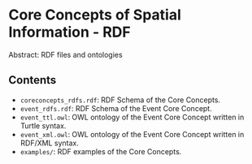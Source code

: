 Core Concepts of Spatial Information - RDF
=============================================

Abstract: RDF files and ontologies

Contents
----------------------

* `coreconcepts_rdfs.rdf`: RDF Schema of the Core Concepts.
* `event_rdfs.rdf`: RDF Schema of the Event Core Concept.
* `event_ttl.owl`: OWL ontology of the Event Core Concept written in Turtle syntax.
* `event_xml.owl`: OWL ontology of the Event Core Concept written in RDF/XML syntax.
* `examples/`: RDF examples of the Core Concepts.
